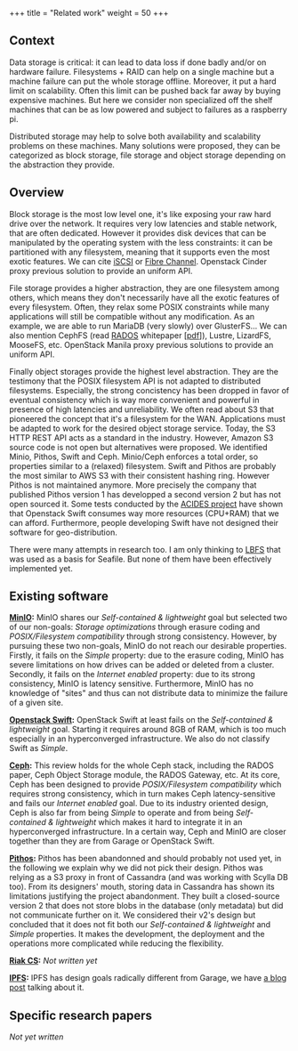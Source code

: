 +++
title = "Related work"
weight = 50
+++

## Context

Data storage is critical: it can lead to data loss if done badly and/or on hardware failure.
Filesystems + RAID can help on a single machine but a machine failure can put the whole storage offline.
Moreover, it put a hard limit on scalability. Often this limit can be pushed back far away by buying expensive machines.
But here we consider non specialized off the shelf machines that can be as low powered and subject to failures as a raspberry pi.

Distributed storage may help to solve both availability and scalability problems on these machines.
Many solutions were proposed, they can be categorized as block storage, file storage and object storage depending on the abstraction they provide.

## Overview

Block storage is the most low level one, it's like exposing your raw hard drive over the network.
It requires very low latencies and stable network, that are often dedicated.
However it provides disk devices that can be manipulated by the operating system with the less constraints: it can be partitioned with any filesystem, meaning that it supports even the most exotic features.
We can cite [iSCSI](https://en.wikipedia.org/wiki/ISCSI) or [Fibre Channel](https://en.wikipedia.org/wiki/Fibre_Channel).
Openstack Cinder proxy previous solution to provide an uniform API.

File storage provides a higher abstraction, they are one filesystem among others, which means they don't necessarily have all the exotic features of every filesystem.
Often, they relax some POSIX constraints while many applications will still be compatible without any modification.
As an example, we are able to run MariaDB (very slowly) over GlusterFS...
We can also mention CephFS (read [RADOS](https://doi.org/10.1145/1374596.1374606) whitepaper [[pdf](https://ceph.com/assets/pdfs/weil-rados-pdsw07.pdf)]), Lustre, LizardFS, MooseFS, etc.
OpenStack Manila proxy previous solutions to provide an uniform API.

Finally object storages provide the highest level abstraction.
They are the testimony that the POSIX filesystem API is not adapted to distributed filesystems.
Especially, the strong concistency has been dropped in favor of eventual consistency which is way more convenient and powerful in presence of high latencies and unreliability.
We often read about S3 that pioneered the concept that it's a filesystem for the WAN.
Applications must be adapted to work for the desired object storage service.
Today, the S3 HTTP REST API acts as a standard in the industry.
However, Amazon S3 source code is not open but alternatives were proposed.
We identified Minio, Pithos, Swift and Ceph.
Minio/Ceph enforces a total order, so properties similar to a (relaxed) filesystem.
Swift and Pithos are probably the most similar to AWS S3 with their consistent hashing ring.
However Pithos is not maintained anymore. More precisely the company that published Pithos version 1 has developped a second version 2 but has not open sourced it.
Some tests conducted by the [ACIDES project](https://acides.org/) have shown that Openstack Swift consumes way more resources (CPU+RAM) that we can afford. Furthermore, people developing Swift have not designed their software for geo-distribution.

There were many attempts in research too. I am only thinking to [LBFS](https://pdos.csail.mit.edu/papers/lbfs:sosp01/lbfs.pdf) that was used as a basis for Seafile. But none of them have been effectively implemented yet.

## Existing software

**[MinIO](https://min.io/):** MinIO shares our *Self-contained & lightweight* goal but selected two of our non-goals: *Storage optimizations* through erasure coding and *POSIX/Filesystem compatibility* through strong consistency.
However, by pursuing these two non-goals, MinIO do not reach our desirable properties.
Firstly, it fails on the *Simple* property: due to the erasure coding, MinIO has severe limitations on how drives can be added or deleted from a cluster.
Secondly, it fails on the *Internet enabled* property: due to its strong consistency, MinIO is latency sensitive.
Furthermore, MinIO has no knowledge of "sites" and thus can not distribute data to minimize the failure of a given site.

**[Openstack Swift](https://docs.openstack.org/swift/latest/):**
OpenStack Swift at least fails on the *Self-contained & lightweight* goal.
Starting it requires around 8GB of RAM, which is too much especially in an hyperconverged infrastructure.
We also do not classify Swift as *Simple*.

**[Ceph](https://ceph.io/ceph-storage/object-storage/):**
This review holds for the whole Ceph stack, including the RADOS paper, Ceph Object Storage module, the RADOS Gateway, etc.
At its core, Ceph has been designed to provide *POSIX/Filesystem compatibility* which requires strong consistency, which in turn
makes Ceph latency-sensitive and fails our *Internet enabled* goal.
Due to its industry oriented design, Ceph is also far from being *Simple* to operate and from being *Self-contained & lightweight* which makes it hard to integrate it in an hyperconverged infrastructure.
In a certain way, Ceph and MinIO are closer together than they are from Garage or OpenStack Swift.

**[Pithos](https://github.com/exoscale/pithos):**
Pithos has been abandonned and should probably not used yet, in the following we explain why we did not pick their design.
Pithos was relying as a S3 proxy in front of Cassandra (and was working with Scylla DB too).
From its designers' mouth, storing data in Cassandra has shown its limitations justifying the project abandonment.
They built a closed-source version 2 that does not store blobs in the database (only metadata) but did not communicate further on it.
We considered their v2's design but concluded that it does not fit both our *Self-contained & lightweight* and *Simple* properties. It makes the development, the deployment and the operations more complicated while reducing the flexibility.

**[Riak CS](https://docs.riak.com/riak/cs/2.1.1/index.html):**
*Not written yet*

**[IPFS](https://ipfs.io/):** IPFS has design goals radically different from Garage, we have [a blog post](@/blog/2022-ipfs/index.md) talking about it.

## Specific research papers

*Not yet written*
